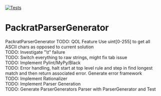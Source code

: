[![Tests](https://github.com/TimMeiwald/PackratParserGenerator/actions/workflows/PackratParserGenerator.yml/badge.svg)](https://github.com/TimMeiwald/PackratParserGenerator/actions/workflows/PackratParserGenerator.yml)
# PackratParserGenerator
PackratParserGenerator
TODO: QOL Feature Use uint[0-255] to get all ASCII chars as opposed to current solution     
TODO: Investigate "\t" failure            
TODO: Switch everything to raw strings, might fix tab issue      
TODO: Implement Pylint/MyPy/Black      
TODO: Error handling, halt start at top level rule and step in find longest match and then return associated error. Generate error framework   
TODO: Implement Rationalizer    
TODO: Implement Parser Generation    
TODO: Generate ParserGenerators Parser with ParserGenerator and Test    



